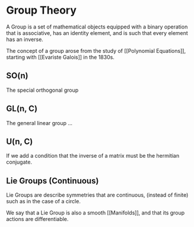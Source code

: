 
# Group Theory
A Group is a set of mathematical objects equipped with a binary operation that is associative, has an identity element, and is such that every element has an inverse.

The concept of a group arose from the study of [[Polynomial Equations]], starting with [[Evariste Galois]] in the 1830s.

## SO(n)
The special orthogonal group

## GL(n, C)
The general linear group ...

## U(n, C)
If we add a condition that the inverse of a matrix must be the hermitian conjugate.

## Lie Groups (Continuous)

Lie Groups are describe symmetries that are continuous, (instead of finite) such as in the case of a circle.

We say that a Lie Group is also a smooth [[Manifolds]], and that its group actions are differentiable.